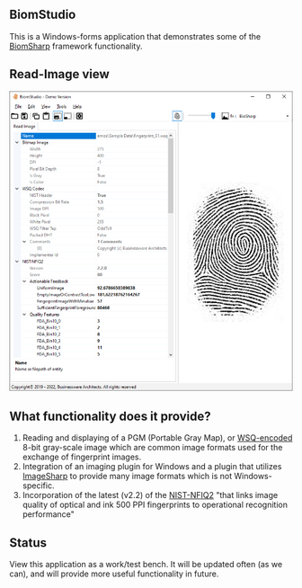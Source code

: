 ## BiomStudio

This is a Windows-forms application that demonstrates some of the <a href="../../" target="_blank">BiomSharp</a> framework functionality.

## Read-Image view

![Image](../Sample%20Data/BiomStudio_screenshot_01.png)

## What functionality does it provide?

1. Reading and displaying of a PGM (Portable Gray Map), or <a href="../../Source/BiomSharp/BiomSharp/Imaging/Wsq#readme" target="_blank">WSQ-encoded</a> 8-bit gray-scale image which are common image formats used for the exchange of fingerprint images.
1. Integration of an imaging plugin for Windows and a plugin that utilizes <a href="https://github.com/SixLabors/ImageSharp" target="_blank">ImageSharp</a> to provide many image formats which is not Windows-specific.
1. Incorporation of the latest (v2.2) of the <a href="https://www.nist.gov/services-resources/software/nfiq-2" target="_blank">NIST-NFIQ2</a> "that links image quality of optical and ink 500 PPI fingerprints to operational recognition performance"

## Status

View this application as a work/test bench. It will be updated often (as we can), and will provide more useful functionality in future.
